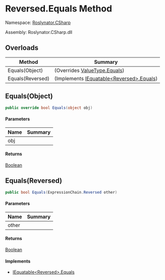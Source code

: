 # Reversed\.Equals Method

Namespace: [Roslynator.CSharp](../../../README.md)

Assembly: Roslynator\.CSharp\.dll

## Overloads

| Method | Summary |
| ------ | ------- |
| Equals\(Object\) |  \(Overrides [ValueType.Equals](https://docs.microsoft.com/en-us/dotnet/api/system.valuetype.equals)\) |
| Equals\(Reversed\) |  \(Implements [IEquatable\<Reversed>.Equals](https://docs.microsoft.com/en-us/dotnet/api/system.iequatable-1.equals)\) |

## Equals\(Object\)

```csharp
public override bool Equals(object obj)
```

#### Parameters

| Name | Summary |
| ---- | ------- |
| obj | |

#### Returns

[Boolean](https://docs.microsoft.com/en-us/dotnet/api/system.boolean)

## Equals\(Reversed\)

```csharp
public bool Equals(ExpressionChain.Reversed other)
```

#### Parameters

| Name | Summary |
| ---- | ------- |
| other | |

#### Returns

[Boolean](https://docs.microsoft.com/en-us/dotnet/api/system.boolean)

#### Implements

* [IEquatable\<Reversed>.Equals](https://docs.microsoft.com/en-us/dotnet/api/system.iequatable-1.equals)
